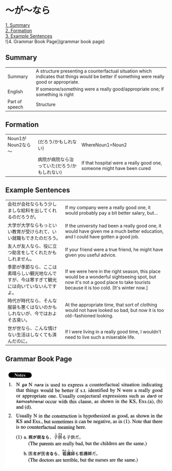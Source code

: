 # ～が～なら

[1. Summary](#summary)<br>
[2. Formation](#formation)<br>
[3. Example Sentences](#example-sentences)<br>
![4. Grammar Book Page](grammar book page)<br>


## Summary

<table><tr>   <td>Summary</td>   <td>A structure presenting a counterfactual situation which indicates that things would be better if something were really good or appropriate.</td></tr><tr>   <td>English</td>   <td>If someone/something were a really good/appropriate one; if something is right</td></tr><tr>   <td>Part of speech</td>   <td>Structure</td></tr></table>

## Formation

<table class="table"><tbody><tr class="tr head"><td class="td"><span class="bold">Noun<span class="subscript">1</span></span><span class="concept">が</span><span class="bold">Noun<span class="subscript">2</span></span><span class="concept">なら</span><span>～</span></td><td class="td"><span>(だろう/かもしれない)</span> <span class="concept"></span></td><td class="td"><span>WhereNoun<span class="subscript">1</span>=Noun<span class="subscript">2</span></span></td></tr><tr class="tr"><td class="td"></td><td class="td"><span>病院</span><span class="concept">が</span><span>病院</span><span class="concept">なら</span><span>治っていた(だろう/かもしれない)</span> </td><td class="td"><span>If that hospital were a really good one, someone might have been cured</span></td></tr></tbody></table>

## Example Sentences

<table><tr>   <td>会社が会社ならもう少しましな給料を出してくれるのだろうが。</td>   <td>If my company were a really good one, it would probably pay a bit better salary, but…</td></tr><tr>   <td>大学が大学ならもっといい教育が受けられて、いい就職もできたのだろう。</td>   <td>If the university had been a really good one, it would have given me a much better education, and I could have gotten a good job.</td></tr><tr>   <td>友人が友人なら、役に立つ助言をしてくれたかもしれません。</td>   <td>If your friend were a true friend, he might have given you useful advice.</td></tr><tr>   <td>季節が季節なら、ここは素晴らしい観光地なんですが、今は寒すぎて観光には向いていないんですよ。</td>   <td>If we were here in the right season, this place would be a wonderful sightseeing spot, but now it's not a good place to take tourists because it is too cold. [It's winter now.]</td></tr><tr>   <td>時代が時代なら、そんな服装も悪くはないのかもしれないが、今ではおよそ古臭い。</td>   <td>At the appropriate time, that sort of clothing would not have looked so bad, but now it is too old-fashioned looking.</td></tr><tr>   <td>世が世なら、こんな情けない生活はしなくても済んだのに。</td>   <td>If I were living in a really good time, I wouldn't need to live such a miserable life.</td></tr></table>

## Grammar Book Page

![](../img/Advancedが～なら.png)

